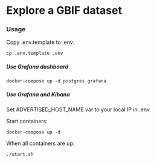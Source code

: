 # Explore a GBIF dataset


### Usage
Copy .env.template to .env:
```
cp .env.template .env
```

##### Use Grafana dashboard
```
docker-compose up -d postgres grafana
```

##### Use Grafana and Kibana 

Set ADVERTISED_HOST_NAME var to your local IP in .env.

Start containers:
```
docker-compose up -d 
```

When all containers are up:
```
./start.sh
```

